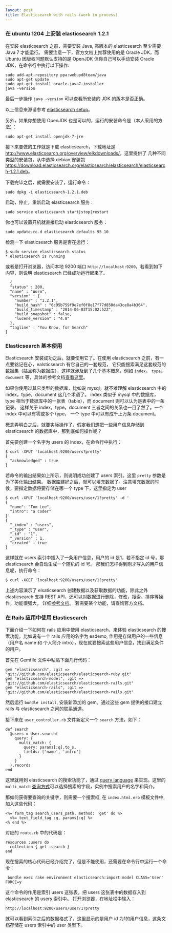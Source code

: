 ```yaml
---
layout: post
title: Elasticsearch with rails (work in process)
---
```


### 在 ubuntu 1204 上安装 elasticsearch 1.2.1

在安装 elasticsearch 之前，需要安装 Java, 高版本的 elasticsearch 至少需要 Java 7 才能运行。
需要注意一下，官方文档上推荐使用的是 Oracle JDK，而 Ubuntu 因版权问题默认支持的是 OpenJDK
但你自己可以手动安装 Oracle JDK，在命令行中执行以下操作:

~~~
sudo add-apt-repository ppa:webupd8team/java
sudo apt-get update
sudo apt-get install oracle-java7-installer
java -version
~~~

最后一步操作 `java -version` 可以查看所安装的 JDK 的版本是否正确。

以上信息来源请参考 [elasticsearch setup](http://www.elasticsearch.org/guide/en/elasticsearch/reference/current/setup.html)。

另外，如果你想使用 OpenJDK 也是可以的，运行的安装命令是（本人采用的方法）：

~~~
sudo apt-get install openjdk-7-jre
~~~

接下来要做的工作就是下载 elasticsearch，下载地址是 <http://www.elasticsearch.org/overview/elkdownloads/>，这里提供了
几种不同类型的安装包，从中选择 debian 安装包 <https://download.elasticsearch.org/elasticsearch/elasticsearch/elasticsearch-1.2.1.deb>。

下载完毕之后，就需要安装了，运行命令：

~~~
sudo dpkg -i elasticsearch-1.2.1.deb
~~~

启动，停止，重新启动 elasticsearch 服务：

~~~
sudo service elasticsearch start|stop|restart
~~~

你也可以设置开机就直接启动 elasticsearch 服务：

~~~
sudo update-rc.d elasticsearch defaults 95 10
~~~

检测一下 elasticsearch 服务是否在运行：

~~~
$ sudo service elasticsearch status
* elasticsearch is running
~~~

或者是打开浏览器，访问本地 9200 端口 `http://localhost:9200`，若看到如下内容，则说明 elasticsearch 已经成功运行起来了。

~~~
  {
  "status" : 200,
  "name" : "Worm",
  "version" : {
    "number" : "1.2.1",
    "build_hash" : "6c95b759f9e7ef0f8e17f77d850da43ce8a4b364",
    "build_timestamp" : "2014-06-03T15:02:52Z",
    "build_snapshot" : false,
    "lucene_version" : "4.8"
  },
  "tagline" : "You Know, for Search"
}
~~~

### Elasticsearch 基本使用

Elasticsearch 安装成功之后，就要使用它了。在使用 elasticsearch 之前，有一点要铭记在心，ealsticsearch 有它自己的一套规范，
它只能搜索满足这套规范的数据集（姑且称为数据库），这样就涉及到了几个基本概念，例如 `index`， `type`，
`document` 等，具体的参考文档[查看这里](http://www.elasticsearch.org/guide/en/elasticsearch/reference/current/_basic_concepts.html)。

如果你使用过其它类型的数据库，比如说 mysql，就不难理解 elasticsearch 中的 index，type，document 这几个术语了。
index 类似于 mysql 中的数据库，type 相当于数据库中的一张表（table），而 document 则可以认为是表中的一条记录。
这样关于 index，type，document 三者之间的关系也一目了然了。一个 index 中可以有零或多个 type，
一个 type 中可以有成千上万条 document。

概念弄明白之后，就要实际操作了，假定我们想把一些用户信息存储到 elasticsearch 的数据库中，那到底如何操作呢？

首先要创建一个名字为 users 的 index，在命令行中执行：

~~~
$ curl -XPUT 'localhost:9200/users?pretty'
{
  "acknowledged" : true
}
~~~

若命令的输出结果如上所示，则说明成功创建了 users 索引。这里 `pretty` 参数是为了美化输出结果。
数据库建好之后，就可以填充数据了。注意填充数据的时候，要指定数据将要存储在哪一个 type 下，这里指定为 user

~~~
$ curl -XPUT 'localhost:9200/users/user/1?pretty' -d '
{
  "name": "Tom Lee",
  "intro": "a coder"
}'
{
  "_index" : "users",
  "_type" : "user",
  "_id" : "1",
  "_version" : 1,
  "created" : true
}
~~~

这样就在 users 索引中插入了一条用户信息，用户的 id 是1，若不指定 id 号，那 elasticsearch 会自动生成一个随机的 id 号。
那我们怎样得到刚才写入的用户信息呢，执行命令：

~~~
$ curl -XGET 'localhost:9200/users/user/1?pretty'
~~~

上述内容演示了 elsaticsearch 创建数据以及获取数据的功能，除此之外 elasticsearch 支持 REST API，还可以对数据进行删除，修改，搜索，排序等操作，功能很强大，
详细[参考文档](http://www.elasticsearch.org/guide/en/elasticsearch/reference/current/_exploring_your_cluster.html)。
若需要某个功能，请查询官方文档。

### 在 Rails 应用中使用 Elasticsearch 

下面介绍一下如何在 rails 应用中使用 elasticsearch，来体验 elasticsearch 的搜索功能。比如说有一个 rails
应用的名字为 esdemo, 作用是存储用户的一些信息（用户名 name 和 个人简介 intro），现在就要搜索这些用户信息，找到满足条件的用户。

首先在 Gemfile 文件中粘贴下面几行代码：

~~~
gem "elasticsearch", :git => "git://github.com/elasticsearch/elasticsearch-ruby.git"
gem "elasticsearch-model", :git => "git://github.com/elasticsearch/elasticsearch-rails.git"
gem "elasticsearch-rails", :git => "git://github.com/elasticsearch/elasticsearch-rails.git"
~~~

然后运行 `bundle install`, 安装新添加的 gem。通过这些 gem 提供的接口建立 rails 与 elasticsearch 之间的联系通道。

接下来在 `user_controller.rb` 文件新定义一个 `search` 方法，如下：

~~~
def search
  @users = User.search(
    query: {
      multi_match: {
        query: params[:q].to_s,
        fields: ['name', 'intro']
      }
    }
  ).records
end
~~~
这里就用到 elasticsearch 的搜索功能了，通过 [query language](http://www.elasticsearch.org/guide/en/elasticsearch/reference/current/_introducing_the_query_language.html)
来实现。这里的 `multi_match` [查询方式](http://www.elasticsearch.org/guide/en/elasticsearch/reference/current/query-dsl-queries.html)可以选择搜索的字段，实例中搜索用户的名字和简介。

那如何获得要查询的关键字，则需要一个搜索框, 在 `index.html.erb` 模板文件中,
加入这些代码：

~~~
<%= form_tag search_users_path, method: 'get' do %>
  <%= text_field_tag :q, params[:q] %>
<% end %>
~~~

对应的 `route.rb` 中的代码是：

~~~
resources :users do
  collection { get :search }
end
~~~

现在搜索的核心代码已经介绍完了，但是不能使用，还需要在命令行中运行一个命令：

~~~
 bundle exec rake environment elasticsearch:import:model CLASS='User' FORCE=y
~~~

这个命令的作用是索引 users 这张表，把 users 这张表中的数据存入到 elasticsearch 的 users 索引中。 打开浏览器，在地址栏中输入：

~~~
http://localhost:9200/users/user/1?pretty 
~~~

就可以看到索引之后的数据格式了，这里显示的是用户 id 为1的用户信息，这条文档存储在 users 索引中的 user 类型下。
